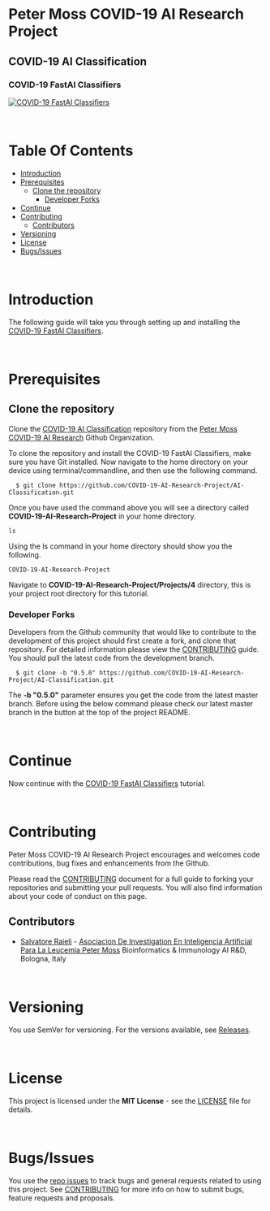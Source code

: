# Peter Moss COVID-19 AI Research Project

## COVID-19 AI Classification

### COVID-19 FastAI Classifiers

[![COVID-19 FastAI Classifiers](../../../Media/Images/covid-19-ai-classification.png)](https://github.com/COVID-19-AI-Research-Project/AI-Classification/tree/master/Projects/4)

&nbsp;

# Table Of Contents

- [Introduction](#introduction)
- [Prerequisites](#prerequisites)
  - [Clone the repository](#clone-the-repository)
    - [Developer Forks](#developer-forks)
- [Continue](#continue)
- [Contributing](#contributing)
  - [Contributors](#contributors)
- [Versioning](#versioning)
- [License](#license)
- [Bugs/Issues](#bugs-issues)

&nbsp;

# Introduction

The following guide will take you through setting up and installing the [ COVID-19 FastAI Classifiers](https://github.com/COVID-19-AI-Research-Project/AI-Classification/tree/master/Projects/4 " COVID-19 FastAI Classifiers").

&nbsp;

# Prerequisites

## Clone the repository

Clone the [COVID-19 AI Classification](https://github.com/COVID-19-AI-Research-Project/AI-Classification " COVID-19 AI Classification") repository from the [Peter Moss COVID-19 AI Research](https://github.com/COVID-19-AI-Research-Project "Peter Moss COVID-19 AI Research") Github Organization.

To clone the repository and install the COVID-19 FastAI Classifiers, make sure you have Git installed. Now navigate to the home directory on your device using terminal/commandline, and then use the following command.

```
  $ git clone https://github.com/COVID-19-AI-Research-Project/AI-Classification.git
```

Once you have used the command above you will see a directory called **COVID-19-AI-Research-Project** in your home directory.

```
ls
```

Using the ls command in your home directory should show you the following.

```
COVID-19-AI-Research-Project
```

Navigate to **COVID-19-AI-Research-Project/Projects/4** directory, this is your project root directory for this tutorial.

### Developer Forks

Developers from the Github community that would like to contribute to the development of this project should first create a fork, and clone that repository. For detailed information please view the [CONTRIBUTING](../../../CONTRIBUTING.md "CONTRIBUTING") guide. You should pull the latest code from the development branch.

```
  $ git clone -b "0.5.0" https://github.com/COVID-19-AI-Research-Project/AI-Classification.git
```

The **-b "0.5.0"** parameter ensures you get the code from the latest master branch. Before using the below command please check our latest master branch in the button at the top of the project README.

&nbsp;

# Continue

Now continue with the [COVID-19 FastAI Classifiers](../../Projects/4/ "COVID-19 FastAI Classifiers") tutorial.

&nbsp;

# Contributing

Peter Moss COVID-19 AI Research Project encourages and welcomes code contributions, bug fixes and enhancements from the Github.

Please read the [CONTRIBUTING](../../../CONTRIBUTING.md "CONTRIBUTING") document for a full guide to forking your repositories and submitting your pull requests. You will also find information about your code of conduct on this page.

## Contributors

- [Salvatore Raieli](https://www.leukemiaresearchassociation.ai/team/salvatore-raieli  "Salvatore Raieli") - [Asociacion De Investigation En Inteligencia Artificial Para La Leucemia Peter Moss](https://www.leukemiaresearchassociation.ai "Asociacion De Investigation En Inteligencia Artificial Para La Leucemia Peter Moss") Bioinformatics & Immunology AI R&D, Bologna, Italy

&nbsp;

# Versioning

You use SemVer for versioning. For the versions available, see [Releases](../../../releases "Releases").

&nbsp;

# License

This project is licensed under the **MIT License** - see the [LICENSE](../../../LICENSE "LICENSE") file for details.

&nbsp;

# Bugs/Issues

You use the [repo issues](../../../issues "repo issues") to track bugs and general requests related to using this project. See [CONTRIBUTING](../../../CONTRIBUTING.md "CONTRIBUTING") for more info on how to submit bugs, feature requests and proposals.
